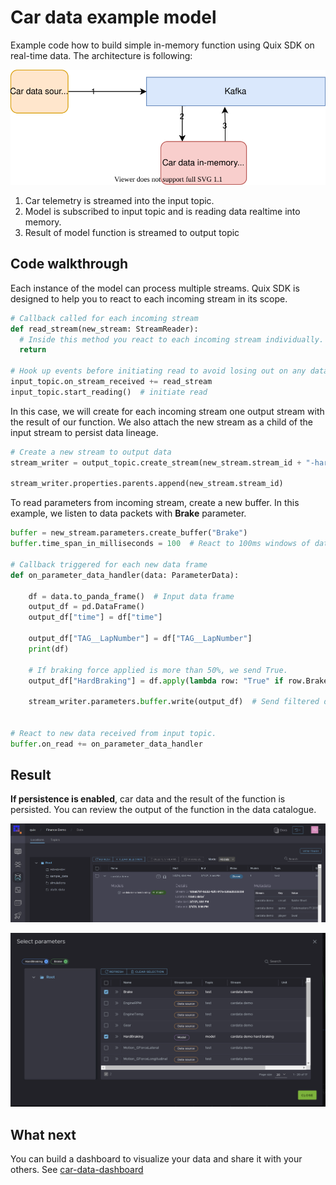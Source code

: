 # Car data example model
Example code how to build simple in-memory function using Quix SDK on real-time data. The architecture is following:
 
[![](car-demo-model.svg)](car-demo-model.svg "Architecture") 

1) Car telemetry is streamed into the input topic.
2) Model is subscribed to input topic and is reading data realtime into memory.
3) Result of model function is streamed to output topic

## Code walkthrough 

Each instance of the model can process multiple streams. Quix SDK is designed to help you to react to each incoming stream in its scope. 
```python
# Callback called for each incoming stream
def read_stream(new_stream: StreamReader):
  # Inside this method you react to each incoming stream individually.
  return

# Hook up events before initiating read to avoid losing out on any data
input_topic.on_stream_received += read_stream
input_topic.start_reading()  # initiate read
```

In this case, we will create for each incoming stream one output stream with the result of our function. We also attach the new stream as a child of the input stream to persist data lineage. 

```python
# Create a new stream to output data
stream_writer = output_topic.create_stream(new_stream.stream_id + "-hard-braking")
    
stream_writer.properties.parents.append(new_stream.stream_id)
```

To read parameters from incoming stream, create a new buffer. In this example, we listen to data packets with **Brake** parameter.
```python
buffer = new_stream.parameters.create_buffer("Brake")
buffer.time_span_in_milliseconds = 100  # React to 100ms windows of data.

# Callback triggered for each new data frame
def on_parameter_data_handler(data: ParameterData):

    df = data.to_panda_frame()  # Input data frame
    output_df = pd.DataFrame()
    output_df["time"] = df["time"]

    output_df["TAG__LapNumber"] = df["TAG__LapNumber"]
    print(df)

    # If braking force applied is more than 50%, we send True.  
    output_df["HardBraking"] = df.apply(lambda row: "True" if row.Brake > 0.5 else "False", axis=1)  

    stream_writer.parameters.buffer.write(output_df)  # Send filtered data to output topic


# React to new data received from input topic.
buffer.on_read += on_parameter_data_handler
```

## Result
**If persistence is enabled**, car data and the result of the function is persisted. You can review the output of the function in the data catalogue.

[![](model-catalogue.png)](model-catalogue.png "Model in data catalogue")


[![](model-parameters.png)](model-parameters.png "Model parameters in parameter browser")

## What next
You can build a dashboard to visualize your data and share it with your others. See [car-data-dashboard](https://github.com/quixai/car-data-dashboard)
